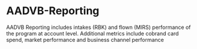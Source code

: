 # AADVB-Reporting
AADVB Reporting includes intakes (RBK) and flown (MIRS) performance of the program at account level. Additional metrics include cobrand card spend, market performance and business channel performance
